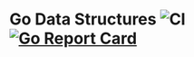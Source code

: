# Go Data Structures ![CI](https://github.com/sbauer/go-data-structures/actions/workflows/ci.yml/badge.svg) [![Go Report Card](https://goreportcard.com/badge/github.com/sbauer/go-data-structures)](https://goreportcard.com/report/github.com/sbauer/go-data-structures)

